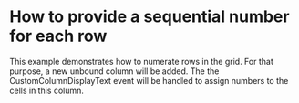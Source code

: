 # How to provide a sequential number for each row


<p>This example demonstrates how to numerate rows in the grid. For that purpose, a new unbound column will be added. The the CustomColumnDisplayText event will be handled to assign numbers to the cells in this column.</p>

<br/>


